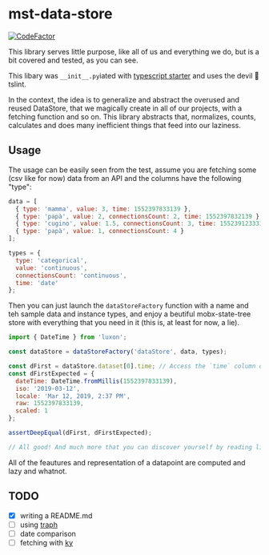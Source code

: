 # mst-data-store

[![CodeFactor](https://www.codefactor.io/repository/github/accurat/mst-data-store/badge)](https://www.codefactor.io/repository/github/accurat/mst-data-store)

This library serves little purpose, like all of us and everything we do, but is a bit covered and tested, as you can see.

This libary was `__init__.py`iated with [typescript starter](https://github.com/bitjson/typescript-starter) and uses the devil 👹 tslint.

In the context, the idea is to generalize and abstract the overused and reused DataStore, that we magically create in all of our projects, with a fetching function and so on.
This library abstracts that, normalizes, counts, calculates and does many inefficient things that feed into our laziness.

## Usage

The usage can be easily seen from the test, assume you are fetching some (csv like for now) data from an API and the columns have the following "type":

```javascript
data = [
  { type: 'mamma', value: 3, time: 1552397833139 },
  { type: 'papà', value: 2, connectionsCount: 2, time: 1552397832139 },
  { type: 'cugino', value: 1.5, connectionsCount: 3, time: 15523912333139 },
  { type: 'papà', value: 1, connectionsCount: 4 }
];

types = {
  type: 'categorical',
  value: 'continuous',
  connectionsCount: 'continuous',
  time: 'date'
};
```

Then you can just launch the `dataStoreFactory` function with a name and teh sample data and instance types, and enjoy a beutiful mobx-state-tree store with everything that you need in it (this is, at least for now, a lie).

```javascript
import { DateTime } from 'luxon';

const dataStore = dataStoreFactory('dataStore', data, types);

const dFirst = dataStore.dataset[0].time; // Access the `time` column of the first datum
const dFirstExpected = {
  dateTime: DateTime.fromMillis(1552397833139),
  iso: '2019-03-12',
  locale: 'Mar 12, 2019, 2:37 PM',
  raw: 1552397833139,
  scaled: 1
};

assertDeepEqual(dFirst, dFirstExpected);

// All good! And much more that you can discover yourself by reading lib... :)
```

All of the feautures and representation of a datapoint are computed and lazy and whatnot.

## TODO

- [x] writing a README.md
- [ ] using [traph](https://github.com/caesarsol/traph)
- [ ] date comparison
- [ ] fetching with [ky](https://github.com/sindresorhus/ky)
